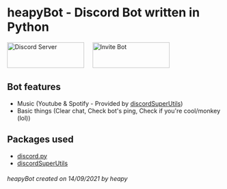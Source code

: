 # heapyBot - Discord Bot written in Python  

<a href="https://dsc.gg/heapybot" target="_blank"><img src="https://i.imgur.com/02nwlzt.png" alt="Discord Server" width="180" height="60"></a> &nbsp; &nbsp; <a href="https://discord.com/api/oauth2/authorize?client_id=887384789483679744&permissions=8&scope=bot" target="_blank"><img src="https://i.imgur.com/loxWfzd.png" alt="Invite Bot" width="180" height="60"></a>  
  
## Bot features  
 - Music (Youtube & Spotify - Provided by <a href="https://github.com/discordsuperutils/discord-super-utils">discordSuperUtils</a>)  
 - Basic things (Clear chat, Check bot's ping, Check if you're cool/monkey (lol))  
  
## Packages used  
 - <a href="https://github.com/Rapptz/discord.py">discord.py</a>  
 - <a href="https://github.com/discordsuperutils/discord-super-utils">discordSuperUtils</a>  

###### *heapyBot created on 14/09/2021 by heapy*
